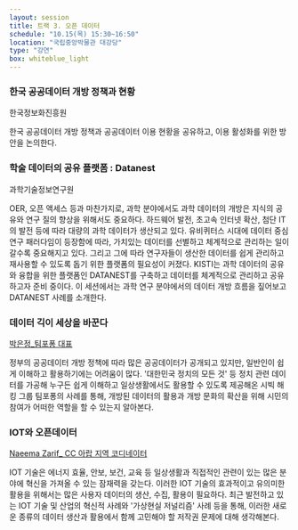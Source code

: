 ```yaml
---
layout: session
title: 트랙 3. 오픈 데이터
schedule: "10.15(목) 15:30~16:50"
location: "국립중앙박물관 대강당"
type: "강연"
box: whiteblue_light
---
```


### 한국 공공데이터 개방 정책과 현황

한국정보화진흥원

한국 공공데이터 개방 정책과 공공데이터 이용 현황을 공유하고, 이용 활성화를 위한 방안을 논의한다.


### 학술 데이터의 공유 플랫폼 : Datanest

과학기술정보연구원

OER, 오픈 액세스 등과 마찬가지로, 과학 분야에서도 과학 데이터의 개방은 지식의 공유와 연구 질의 향상을 위해서도 중요하다. 하드웨어 발전, 초고속 인터넷 확산, 첨단 IT의 발전 등에 따라 대량의 과학 데이터가 생산되고 있다. 유비퀴터스 시대에 데이터 중심 연구 패러다임이 등장함에 따라, 가치있는 데이터를 선별하고 체계적으로 관리하는 일이 갈수록 중요해지고 있다. 그리고 그에 따라 연구자들이 생산한 데이터를 쉽게 관리하고 재사용할 수 있도록 돕기 위한 플랫폼의 필요성이 커졌다. KISTI는 과학 데이터의 공유와 융합을 위한 플랫폼인 DATANEST를 구축하고 데이터를 체계적으로 관리하고 공유하고자 준비 중이다. 이 세션에서는 과학 연구 분야에서의 데이터 개방 흐름을 짚어보고 DATANEST 사례를 소개한다.


### 데이터 긱이 세상을 바꾼다 

[박은정_팀포퐁 대표](/speakers.html#speaker7)

정부의 공공데이터 개방 정책에 따라 많은 공공데이터가 공개되고 있지만, 일반인이 쉽게 이해하고 활용하기에는 어려움이 많다. '대한민국 정치의 모든 것' 등 정치 관련 데이터를 가공해 누구든 쉽게 이해하고 일상생활에서도 활용할 수 있도록 제공해온 시빅 해킹 그룹 팀포퐁의 사례를 통해, 개방된 데이터의 활용과 개방 문화의 확산을 위해 시민의 참여가 어떠한 역할을 할 수 있는지 알아본다.


### IOT와 오픈데이터

[Naeema Zarif_ CC 아랍 지역 코디네이터](/speakers.html#speaker8)

IOT 기술은 에너지 효율, 안보, 보건, 교육 등 일상생활과 직접적인 관련이 있는 많은 분야에 혁신을 가져올 수 있는 잠재력을 갖는다. 이러한 IOT 기술의 효과적이고 유의미한 활용을 위해서는 많은 사용자 데이터의 생산, 수집, 활용이 필요하다. 최근 발전하고 있는 IOT 기술 및 산업의 혁신적 사례와 '가상현실 저널리즘' 사례 등을 통해, 이러한 새로운 종류의 데이터 생산과 활용에서 함께 고민해야 할 저작권 문제에 대해 생각해본다.
